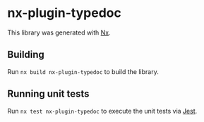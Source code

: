 # nx-plugin-typedoc

This library was generated with [Nx](https://nx.dev).

## Building

Run `nx build nx-plugin-typedoc` to build the library.

## Running unit tests

Run `nx test nx-plugin-typedoc` to execute the unit tests via [Jest](https://jestjs.io).
